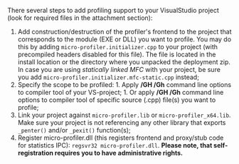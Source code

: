 There several steps to add profiling support to your VisualStudio project (look for required files in the attachment section):
  1. Add construction/destruction of the profiler's frontend to the project that corresponds to the module (EXE or DLL) you want to profile. You may do this by adding `micro-profiler.initializer.cpp` to your project (with precompiled headers disabled for this file). The file is located in the install location or the directory where you unpacked the deployment zip. In case you are using _statically linked MFC_ with your project, be sure you add `micro-profiler.initializer.mfc-static.cpp` instead;
  1. Specify the scope to be profiled:
    1. Apply **/GH /Gh** command line options to compiler tool of your VS-project;
    1. Or apply **/GH /Gh** command line options to compiler tool of specific source (.cpp) file(s) you want to profile;
  1. Link your project against `micro-profiler.lib` or `micro-profiler_x64.lib`. Make sure your project is not referencing any other library that exports `_penter()` and/or `_pexit()` function(s);
  1. Register micro-profiler.dll (this registers frontend and proxy/stub code for statistics IPC): `regsvr32 micro-profiler.dll`. **Please note, that self-registration requires you to have administrative rights.**